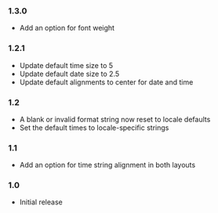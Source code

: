 
### 1.3.0
* Add an option for font weight

### 1.2.1
* Update default time size to 5
* Update default date size to 2.5
* Update default alignments to center for date and time

### 1.2

* A blank or invalid format string now reset to locale defaults
* Set the default times to locale-specific strings

### 1.1

* Add an option for time string alignment in both layouts

### 1.0

* Initial release
